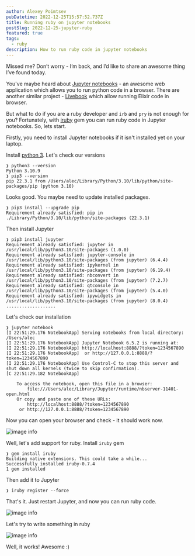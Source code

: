 ```yaml
---
author: Alexey Poimtsev
pubDatetime: 2022-12-25T15:57:52.737Z
title: Running ruby on jupyter notebooks
postSlug: 2022-12-25-jupyter-ruby
featured: true
tags:
  - ruby
description: How to run ruby code in jupyter notebooks
---
```


Missed me? Don’t worry - I’m back, and I’d like to share an awesome thing I’ve found today.

You've maybe heard about [Jupyter notebooks](https://jupyter.org/) - an awesome web application which allows you to run python code in a browser. There are another similar project - [Livebook](https://livebook.dev/) which allow running Elixir code in browser.

But what to do if you are a ruby developer and `irb` and `pry` is not enough for you? Fortunately, with [iruby](https://github.com/SciRuby/iruby) gem you can run ruby code in Jupyter notebooks. So, lets start.

Firstly, you need to install Jupyter notebooks if it isn't installed yet on your laptop.

Install [python 3](https://www.python.org/). Let's check our versions

```
❯ python3 --version
Python 3.10.9
❯ pip3 --version
pip 22.3.1 from /Users/alec/Library/Python/3.10/lib/python/site-packages/pip (python 3.10)
```

Looks good. You maybe need to update installed packages.

```
❯ pip3 install --upgrade pip
Requirement already satisfied: pip in ./Library/Python/3.10/lib/python/site-packages (22.3.1)
```

Then install Jupyter

```
❯ pip3 install jupyter
Requirement already satisfied: jupyter in /usr/local/lib/python3.10/site-packages (1.0.0)
Requirement already satisfied: jupyter-console in /usr/local/lib/python3.10/site-packages (from jupyter) (6.4.4)
Requirement already satisfied: ipykernel in /usr/local/lib/python3.10/site-packages (from jupyter) (6.19.4)
Requirement already satisfied: nbconvert in /usr/local/lib/python3.10/site-packages (from jupyter) (7.2.7)
Requirement already satisfied: qtconsole in /usr/local/lib/python3.10/site-packages (from jupyter) (5.4.0)
Requirement already satisfied: ipywidgets in /usr/local/lib/python3.10/site-packages (from jupyter) (8.0.4)
...................
```

Let's check our installation

```
❯ jupyter notebook
[I 22:51:29.176 NotebookApp] Serving notebooks from local directory: /Users/alec
[I 22:51:29.176 NotebookApp] Jupyter Notebook 6.5.2 is running at:
[I 22:51:29.176 NotebookApp] http://localhost:8888/?token=1234567890
[I 22:51:29.176 NotebookApp]  or http://127.0.0.1:8888/?token=1234567890
[I 22:51:29.176 NotebookApp] Use Control-C to stop this server and shut down all kernels (twice to skip confirmation).
[C 22:51:29.182 NotebookApp]

    To access the notebook, open this file in a browser:
        file:///Users/alec/Library/Jupyter/runtime/nbserver-11401-open.html
    Or copy and paste one of these URLs:
        http://localhost:8888/?token=1234567890
     or http://127.0.0.1:8888/?token=1234567890
```

Now you can open your browser and check - it should work now.

![image info](/blog/2022-12-25-jupyter-ruby/1.png)

Well, let's add support for ruby. Install `iruby` gem

```
❯ gem install iruby
Building native extensions. This could take a while...
Successfully installed iruby-0.7.4
1 gem installed
```

Then add it to Jupyter

```
❯ iruby register --force
```

That's it. Just restart Jupyter, and now you can run ruby code.

![image info](/blog/2022-12-25-jupyter-ruby/2.png)

Let's try to write something in ruby

![image info](/blog/2022-12-25-jupyter-ruby/3.png)

Well, it works! Awesome :)
